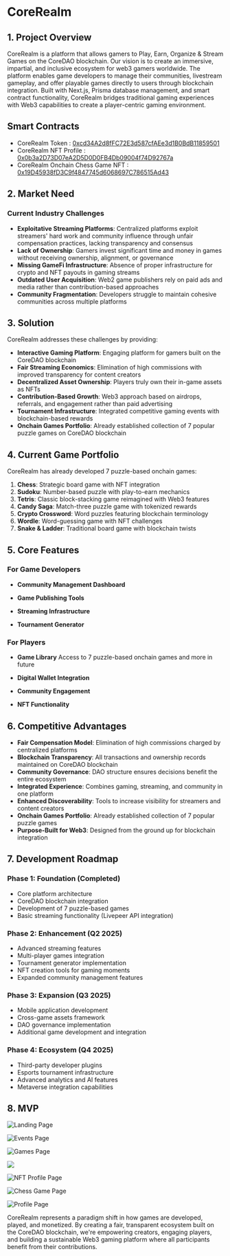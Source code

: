 # CoreRealm

## 1. Project Overview

CoreRealm is a platform that allows gamers to Play, Earn, Organize & Stream Games on the CoreDAO blockchain. Our vision is to create an immersive, impartial, and inclusive ecosystem for web3 gamers worldwide. The platform enables game developers to manage their communities, livestream gameplay, and offer playable games directly to users through blockchain integration. Built with Next.js, Prisma database management, and smart contract functionality, CoreRealm bridges traditional gaming experiences with Web3 capabilities to create a player-centric gaming environment.

## Smart Contracts

- CoreRealm Token : [0xcd34A2d8fFC72E3d587cfAEe3d1B0BdB11859501](https://scan.test2.btcs.network/address/0xcd34A2d8fFC72E3d587cfAEe3d1B0BdB11859501)
- CoreRealm NFT Profile : [0x0b3a2D73D07eA2D5D0D0FB4Db09004f74D92767a ](https://scan.test2.btcs.network/address/0x0b3a2D73D07eA2D5D0D0FB4Db09004f74D92767a)
- CoreRealm Onchain Chess Game NFT : [0x19D45938fD3C9f4847745d6068697C786515Ad43 ](https://scan.test2.btcs.network/address/0x19D45938fD3C9f4847745d6068697C786515Ad43)

## 2. Market Need

### Current Industry Challenges

- **Exploitative Streaming Platforms**: Centralized platforms exploit streamers' hard work and community influence through unfair compensation practices, lacking transparency and consensus
- **Lack of Ownership**: Gamers invest significant time and money in games without receiving ownership, alignment, or governance
- **Missing GameFi Infrastructure**: Absence of proper infrastructure for crypto and NFT payouts in gaming streams
- **Outdated User Acquisition**: Web2 game publishers rely on paid ads and media rather than contribution-based approaches
- **Community Fragmentation**: Developers struggle to maintain cohesive communities across multiple platforms

## 3. Solution

CoreRealm addresses these challenges by providing:

- **Interactive Gaming Platform**: Engaging platform for gamers built on the CoreDAO blockchain
- **Fair Streaming Economics**: Elimination of high commissions with improved transparency for content creators
- **Decentralized Asset Ownership**: Players truly own their in-game assets as NFTs
- **Contribution-Based Growth**: Web3 approach based on airdrops, referrals, and engagement rather than paid advertising
- **Tournament Infrastructure**: Integrated competitive gaming events with blockchain-based rewards
- **Onchain Games Portfolio**: Already established collection of 7 popular puzzle games on CoreDAO blockchain

## 4. Current Game Portfolio

CoreRealm has already developed 7 puzzle-based onchain games:

1. **Chess**: Strategic board game with NFT integration
2. **Sudoku**: Number-based puzzle with play-to-earn mechanics
3. **Tetris**: Classic block-stacking game reimagined with Web3 features
4. **Candy Saga**: Match-three puzzle game with tokenized rewards
5. **Crypto Crossword**: Word puzzles featuring blockchain terminology
6. **Wordle**: Word-guessing game with NFT challenges
7. **Snake & Ladder**: Traditional board game with blockchain twists

## 5. Core Features

### For Game Developers

- **Community Management Dashboard**

- **Game Publishing Tools**

- **Streaming Infrastructure**

- **Tournament Generator**

### For Players

- **Game Library** Access to 7 puzzle-based onchain games and more in future

- **Digital Wallet Integration**

- **Community Engagement**

- **NFT Functionality**

## 6. Competitive Advantages

- **Fair Compensation Model**: Elimination of high commissions charged by centralized platforms
- **Blockchain Transparency**: All transactions and ownership records maintained on CoreDAO blockchain
- **Community Governance**: DAO structure ensures decisions benefit the entire ecosystem
- **Integrated Experience**: Combines gaming, streaming, and community in one platform
- **Enhanced Discoverability**: Tools to increase visibility for streamers and content creators
- **Onchain Games Portfolio**: Already established collection of 7 popular puzzle games
- **Purpose-Built for Web3**: Designed from the ground up for blockchain integration

## 7. Development Roadmap

### Phase 1: Foundation (Completed)

- Core platform architecture
- CoreDAO blockchain integration
- Development of 7 puzzle-based games
- Basic streaming functionality (Livepeer API integration)

### Phase 2: Enhancement (Q2 2025)

- Advanced streaming features
- Multi-player games integration
- Tournament generator implementation
- NFT creation tools for gaming moments
- Expanded community management features

### Phase 3: Expansion (Q3 2025)

- Mobile application development
- Cross-game assets framework
- DAO governance implementation
- Additional game development and integration

### Phase 4: Ecosystem (Q4 2025)

- Third-party developer plugins
- Esports tournament infrastructure
- Advanced analytics and AI features
- Metaverse integration capabilities

## 8. MVP

![Landing Page](https://decenlabs.com/wp-content/uploads/2025/03/1.png)

![Events Page](https://decenlabs.com/wp-content/uploads/2025/03/2.png)

![Games Page](https://decenlabs.com/wp-content/uploads/2025/03/3.png)

![](https://decenlabs.com/wp-content/uploads/2025/03/4.png)

![NFT Profile Page](https://decenlabs.com/wp-content/uploads/2025/03/5.png)

![Chess Game Page](https://decenlabs.com/wp-content/uploads/2025/03/6.png)

![Profile Page](https://decenlabs.com/wp-content/uploads/2025/03/7.png)

CoreRealm represents a paradigm shift in how games are developed, played, and monetized. By creating a fair, transparent ecosystem built on the CoreDAO blockchain, we're empowering creators, engaging players, and building a sustainable Web3 gaming platform where all participants benefit from their contributions.
